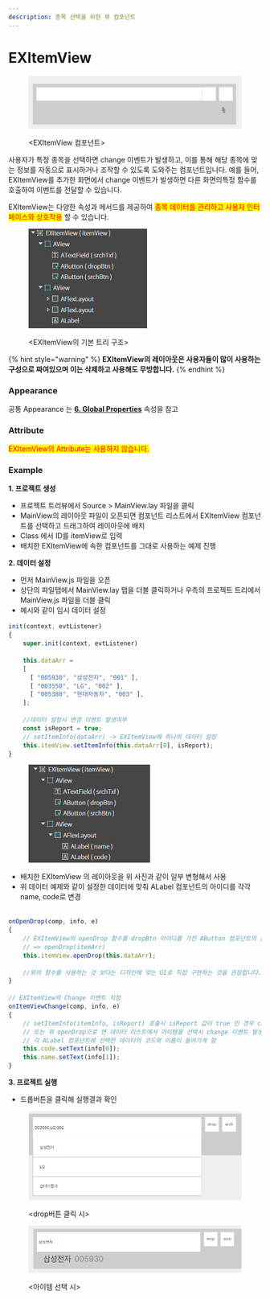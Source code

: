 ```yaml
---
description: 종목 선택을 위한 뷰 컴포넌트
---
```


# EXItemView

<figure><img src="../../.gitbook/assets/image (90).png" alt=""><figcaption><p>&#x3C;EXItemView 컴포넌트></p></figcaption></figure>

사용자가 특정 종목을 선택하면 change 이벤트가 발생하고, 이를 통해 해당 종목에 맞는 정보를 자동으로 표시하거나 조작할 수 있도록 도와주는 컴포넌트입니다. 예를 들어, EXItemView를 추가한 화면에서 change 이벤트가 발생하면 다른 화면의특정 함수를 호출하여 이벤트를 전달할 수 있습니다.

EXItemView는 다양한 속성과 메서드를 제공하여 <mark style="color:red;">종목 데이터를 관리하고 사용자 인터페이스와 상호작용</mark> 할 수 있습니다.

<figure><img src="../../.gitbook/assets/image (91).png" alt=""><figcaption><p>&#x3C;EXItemView의 기본 트리 구조></p></figcaption></figure>

{% hint style="warning" %}
**EXItemView의 레이아웃은 사용자들이 많이 사용하는 구성으로 짜여있으며 이는 삭제하고 사용해도 무방합니다.**&#x20;
{% endhint %}

### Appearance

공통 Appearance 는 [**6. Global Properties**](<../../Guide for SpiderGen/06  SpiderGen Editor/04  Properties Pane/02 Appearence.md>) 속성을 참고

### Attribute

<mark style="color:red;">EXItemView의 Attribute는 사용하지 않습니다.</mark>



### Example

**1. 프로젝트 생성**

* 프로젝트 트리뷰에서 Source > MainView.lay 파일을 클릭
* MainView의 레이아웃 파일이 오픈되면 컴포넌트 리스트에서 EXItemView 컴포넌트를 선택하고 드래그하여 레이아웃에 배치
* Class 에서 ID를 itemView로 입력
* 배치한 EXItemView에 속한 컴포넌트를 그대로 사용하는 예제 진행



**2. 데이터 설정**

* 먼저 MainView.js 파일을 오픈
* 상단의 파일탭에서 MainView.lay 탭을 더블 클릭하거나 우측의 프로젝트 트리에서 MainView.js 파일을 더블 클릭
* 예시와 같이 임시 데이터 설정

```javascript
init(context, evtListener)
{
    super.init(context, evtListener)  

    this.dataArr = 
    [
      [ "005930", "삼성전자", "001" ], 
      [ "003550", "LG", "002" ], 
      [ "005380", "현대자동차", "003" ],
    ];
  
    //데이터 설정시 변경 이벤트 발생여부
    const isReport = true;
    // setItemInfo(dataArr) -> EXItemView에 하나의 데이터 설정
    this.itemView.setItemInfo(this.dataArr[0], isReport);
}
```

<figure><img src="../../.gitbook/assets/image (92).png" alt=""><figcaption></figcaption></figure>

* 배치한 EXItemView 의 레이아웃을 위 사진과 같이 일부 변형해서 사용
* 위 데이터 예제와 같이 설정한 데이터에 맞춰 ALabel 컴포넌트의 아이디를 각각 name, code로 변경



```javascript

onOpenDrop(comp, info, e)
{
    // EXItemView의 openDrop 함수를 dropBtn 아이디를 가진 AButton 컴포넌트의 클릭이벤트에 설정
    // => openDrop(itemArr)
    this.itemView.openDrop(this.dataArr);
    
    //위의 함수를 사용하는 것 보다는 디자인에 맞는 UI로 직접 구현하는 것을 권장합니다.
}

// EXItemView의 Change 이벤트 지정
onItemViewChange(comp, info, e)
{
    // setItemInfo(itemInfo, isReport) 호출시 isReport 값이 true 인 경우 change 이벤트 발생
    // 또는 위 openDrop으로 연 데이터 리스트에서 아이템을 선택시 change 이벤트 발생
    // 각 ALabel 컴포넌트에 선택한 데이터의 코드와 이름이 들어가게 함
    this.code.setText(info[0]);
    this.name.setText(info[1]);
}
```



**3. 프로젝트 실행**

* 드롭버튼을 클릭해 실행결과 확인

<figure><img src="../../.gitbook/assets/image (93).png" alt=""><figcaption><p>&#x3C;drop버튼 클릭 시></p></figcaption></figure>



<figure><img src="../../.gitbook/assets/image (94).png" alt=""><figcaption><p>&#x3C;아이템 선택 시></p></figcaption></figure>

